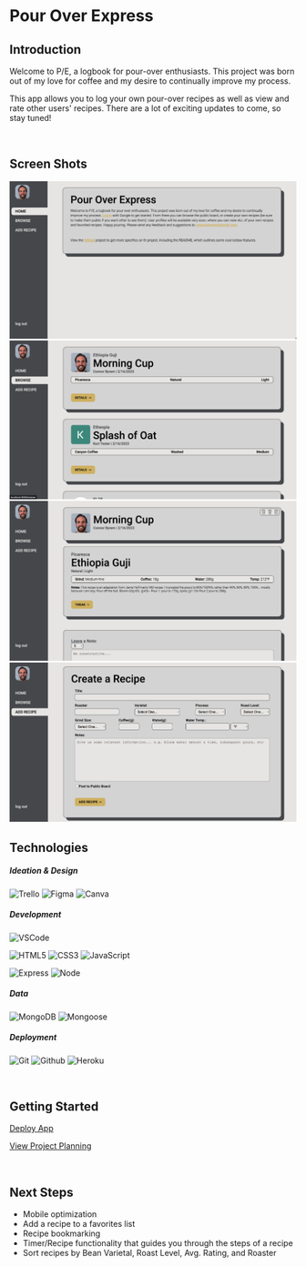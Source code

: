  # Pour Over Express

  ## Introduction

Welcome to P/E, a logbook for pour-over enthusiasts. This project was born out of my love for coffee and my desire to continually improve my process. 

This app allows you to log your own pour-over recipes as well as view and rate other users' recipes. There are a lot of exciting updates to come, so stay tuned!

<br>

## Screen Shots  

<img src="public/assets/images/ss1.png">
<img src="public/assets/images/ss2.png">
<img src="public/assets/images/ss3.png">
<img src="public/assets/images/ss4.png">


<br>

## Technologies
##### Ideation & Design
  ![Trello](https://img.shields.io/badge/-Trello-C49622?style=flat&logo=trello&logoColor=black)
  ![Figma](https://img.shields.io/badge/-Figma-C49622?style=flat&logo=figma&logoColor=black)
  ![Canva](https://img.shields.io/badge/-Canva-C49622?style=flat&logo=canva&logoColor=black)

##### Development
  ![VSCode](https://img.shields.io/badge/-VS_Code-C49622?style=flat&logo=visualstudio&logoColor=black)

  ![HTML5](https://img.shields.io/badge/-HTML5-C49622?style=flat&logo=html5&logoColor=black)
  ![CSS3](https://img.shields.io/badge/-CSS-C49622?style=flat&logo=css3&logoColor=black)
  ![JavaScript](https://img.shields.io/badge/-JavaScript-C49622?style=flat&logo=javascript&logoColor=black)

  ![Express](https://img.shields.io/badge/-Express-C49622?style=flat&logo=express&logoColor=black)
  ![Node](https://img.shields.io/badge/-Node.js-C49622?style=flat&logo=node.js&logoColor=black)

##### Data
  ![MongoDB](https://img.shields.io/badge/-MongoDB-C49622?style=flat&logo=mongodb&logoColor=black)
  ![Mongoose](https://img.shields.io/badge/-Mongoose_ODM-C49622?style=flat&logo=mongodb&logoColor=black)

##### Deployment
  ![Git](https://img.shields.io/badge/-Git-C49622?style=flat&logo=git&logoColor=black)
  ![Github](https://img.shields.io/badge/-GitHub-C49622?style=flat&logo=github&logoColor=black)
  ![Heroku](https://img.shields.io/badge/-Heroku-C49622?style=flat&logo=heroku&logoColor=black)

<br>

## Getting Started

[Deploy App](https://pour-over-express.herokuapp.com/)

[View Project Planning](https://trello.com/b/qDd1G8fX/pour-over-express)

<br>

## Next Steps

- Mobile optimization
- Add a recipe to a favorites list
- Recipe bookmarking
- Timer/Recipe functionality that guides you through the steps of a recipe
- Sort recipes by Bean Varietal, Roast Level, Avg. Rating, and Roaster

<br>